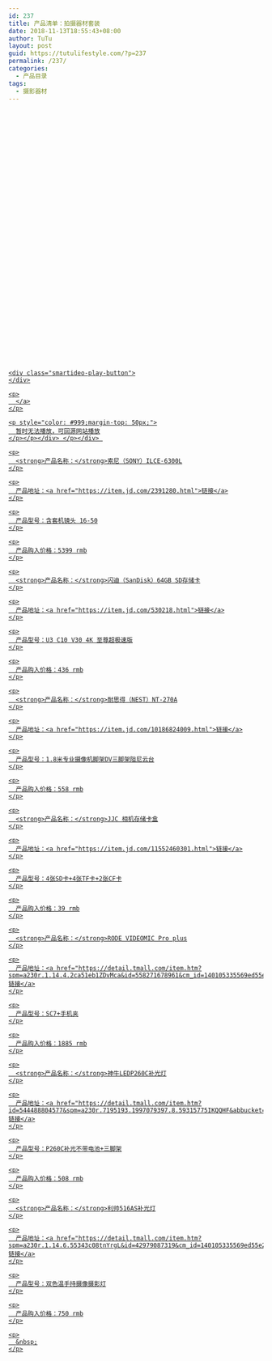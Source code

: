 ```yaml
---
id: 237
title: 产品清单：拍摄器材套装
date: 2018-11-13T18:55:43+08:00
author: TuTu
layout: post
guid: https://tutulifestyle.com/?p=237
permalink: /237/
categories:
  - 产品目录
tags:
  - 摄影器材
---
```

<div class="smartideo">
  <div class="player" style="width: 100%;height: 500px;">
  </div>
</div>

<div class="smartideo">
  <div class="player" style="width: 100%;height: 500px;">
    <a href="https://www.bilibili.com/video/av32713476" target="_blank" class="smartideo-play-link"></p> 
    
    <div class="smartideo-play-button">
    </div>
    
    <p>
      </a>
    </p>
    
    <p style="color: #999;margin-top: 50px;">
      暂时无法播放，可回源网站播放
    </p></p></div> </p></div> 
    
    <p>
      <strong>产品名称：</strong>索尼（SONY）ILCE-6300L
    </p>
    
    <p>
      产品地址：<a href="https://item.jd.com/2391280.html">链接</a>
    </p>
    
    <p>
      产品型号：含套机镜头 16-50
    </p>
    
    <p>
      产品购入价格：5399 rmb
    </p>
    
    <p>
      <strong>产品名称：</strong>闪迪（SanDisk）64GB SD存储卡
    </p>
    
    <p>
      产品地址：<a href="https://item.jd.com/530218.html">链接</a>
    </p>
    
    <p>
      产品型号：U3 C10 V30 4K 至尊超极速版
    </p>
    
    <p>
      产品购入价格：436 rmb
    </p>
    
    <p>
      <strong>产品名称：</strong>耐思得（NEST）NT-270A
    </p>
    
    <p>
      产品地址：<a href="https://item.jd.com/10186824009.html">链接</a>
    </p>
    
    <p>
      产品型号：1.8米专业摄像机脚架DV三脚架阻尼云台
    </p>
    
    <p>
      产品购入价格：558 rmb
    </p>
    
    <p>
      <strong>产品名称：</strong>JJC 相机存储卡盒
    </p>
    
    <p>
      产品地址：<a href="https://item.jd.com/11552460301.html">链接</a>
    </p>
    
    <p>
      产品型号：4张SD卡+4张TF卡+2张CF卡
    </p>
    
    <p>
      产品购入价格：39 rmb
    </p>
    
    <p>
      <strong>产品名称：</strong>RODE VIDEOMIC Pro plus
    </p>
    
    <p>
      产品地址：<a href="https://detail.tmall.com/item.htm?spm=a230r.1.14.4.2ca51eb1ZDvMca&id=558271678961&cm_id=140105335569ed55e27b&abbucket=6&sku_properties=165354720:6536025">链接</a>
    </p>
    
    <p>
      产品型号：SC7+手机夹
    </p>
    
    <p>
      产品购入价格：1885 rmb
    </p>
    
    <p>
      <strong>产品名称：</strong>神牛LEDP260C补光灯
    </p>
    
    <p>
      产品地址：<a href="https://detail.tmall.com/item.htm?id=544488804577&spm=a230r.7195193.1997079397.8.59315775IKQQHF&abbucket=6">链接</a>
    </p>
    
    <p>
      产品型号：P260C补光不带电池+三脚架
    </p>
    
    <p>
      产品购入价格：508 rmb
    </p>
    
    <p>
      <strong>产品名称：</strong>利帅516AS补光灯
    </p>
    
    <p>
      产品地址：<a href="https://detail.tmall.com/item.htm?spm=a230r.1.14.6.55343c08tnYrgL&id=42979087319&cm_id=140105335569ed55e27b&abbucket=6">链接</a>
    </p>
    
    <p>
      产品型号：双色温手持摄像摄影灯
    </p>
    
    <p>
      产品购入价格：750 rmb
    </p>
    
    <p>
      &nbsp;
    </p>